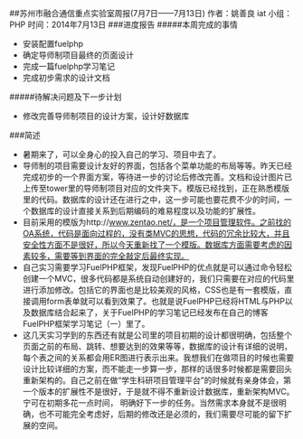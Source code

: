 ##苏州市融合通信重点实验室周报(7月7日——7月13日)
	作者：姚善良 iat                   小组：PHP                        时间：2014年7月13日
###进度报告
#####本周完成的事情
* 安装配置fuelphp
* 确定导师制项目最终的页面设计
* 完成一篇fuelphp学习笔记
* 完成初步需求的设计文档

#####待解决问题及下一步计划
* 修改完善导师制项目的设计方案，设计好数据库

###简述
* 暑期来了，可以全身心的投入自己的学习、项目中去了。
* 导师制的项目需要设计友好的界面，包括各个菜单功能的布局等等。昨天已经完成初步的一个界面方案，等待进一步的讨论后修改完善。文档和设计图片已上传至tower里的导师制项目对应的文件夹下。模版已经找到，正在熟悉模版里的代码。数据库的设计还在进行之中，这一步可能也要花费不少的时间，一个数据库的设计直接关系到后期编码的难易程度以及功能的扩展性。
* 目前采用的模版为http://www.zentao.net/，是一个项目管理软件。之前找的OA系统，代码是面向过程的，没有类MVC的思想，代码的冗余比较大，并且安全性方面不是很好，所以今天重新找了一个模版。数据库方面需要考虑的因素较多，需要等到界面的完全敲定后最终实现。
* 自己实习需要学习FuelPHP框架，发现FuelPHP的优点就是可以通过命令轻松创建一个MVC，很多代码都是系统自动创建好的，我们只需要在对应的代码里进行添加修改。包括它的界面也是比较美观的风格，CSS也是有一套模版，直接调用form表单就可以看到效果了。也就是说FuelPHP已经将HTML与PHP以及数据库结合起来了，关于FuelPHP的学习笔记已经发布在自己的博客FuelPHP框架学习笔记（一）里了。
* 这几天实习学到的东西还有就是公司里的项目初期的设计都很明确，包括整个页面之前的布局、跳转、想要达到的效果等等，数据库的设计有详细的说明，每个表之间的关系都会用ER图进行表示出来。我想我们在做项目的时候也需要设计比较详细的方案，而不能走一步算一步，那样的话很多时候都是需要回头重新架构的。自己之前在做“学生科研项目管理平台”的时候就有亲身体会，第一个版本的扩展性不是很好，于是就不得不重新设计数据库，重新架构MVC。宁可在初期多花一点时间， 明确好下一步的任务。当然需求本身就不是很明确，也不可能完全考虑好，后期的修改还是必须的，我们需要尽可能的留下扩展的空间。